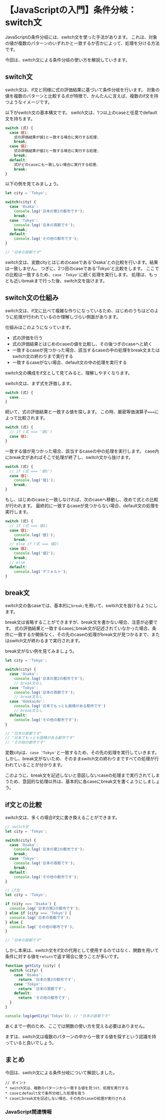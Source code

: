 # 【JavaScriptの入門】条件分岐：switch文

JavaScriptの条件分岐には、switch文を使った手法があります。
これは、対象の値が複数のパターンのいずれかと一致するか否かによって、処理を分ける方法です。

今回は、switch文による条件分岐の使い方を解説していきます。

## switch文
switch文は、if文と同様に式の評価結果に基づいて条件分岐を行います。
対象の値を複数のパターンと比較する点が特徴で、かんたんに言えば、複数のif文を持つようなイメージです。

以下がswitch文の基本構文です。
switch文は、1つ以上のcaseと任意でdefault文を持ちます。
```javascript
switch (式) {
  case 値1:
    式の評価結果が値1と一致する場合に実行する処理;
    break;
  case 値2:
    式の評価結果が値2と一致する場合に実行する処理;
    break;
  default:
    式がどのcaseにも一致しない場合に実行する処理;
    break;
}
```

以下の例を見てみましょう。
```javascript
let city = 'Tokyo';

switch(city) {
  case 'Osaka':
    console.log('日本の第2の都市です');
    break;
  case 'Tokyo':
    console.log('日本の首都です');
    break;
  default:
    console.log('その他の都市です');
}

// "日本の首都です"
```
switch文は、変数cityとはじめのcaseである'Osaka'との比較を行います。結果は一致しません。
つぎに、2つ目のcaseである'Tokyo'と比較をします。
ここでの比較は一致するため、```case 'Tokyo'```に続く処理を実行します。
処理は、もっとも近いbreakまで行った後、switch文を抜けます。

## switch文の仕組み
switch文は、if文に比べて複雑な作りになっているため、はじめのうちはどのように処理が行われているのか理解しづらい側面があります。

仕組みはこのようになっています。
* 式の評価を行う
* 式の評価結果とはじめのcaseの値を比較し、その後つぎのcaseへと続く
* 一致するcaseが見つかった場合、該当するcaseの中の処理をbreak文またはswitch文の終わりまで実行する
* 一致するcaseがない場合、default文の中の処理を実行する

switch文の構成をif文として見てみると、理解しやすくなります。

switch文は、まず式を評価します。
```javascript
switch (式) {
  case...
}
```

続いて、式の評価結果と一致する値を探します。
この時、厳密等価演算子```===```によって比較されます。
```javascript
switch (式) {
  // if (式 === '値1')
  case 値1:
}
```

一致する値が見つかった場合、該当するcaseの中の処理を実行します。
case内にbreak文があればそこで処理が終了し、switch文から抜けます。
```javascript
switch (式) {
  // if (式 === '値1')
  case 値1:
    console.log('値1');
    break;
}
```

もし、はじめのcaseと一致しなければ、次のcaseへ移動し、改めて式との比較が行われます。
最終的に一致するcaseが見つからない場合、default文の処理を実行します。

```javascript
switch (式) {
  // if (式 === 値1)
  case 値1:
    console.log('値1');
    break;
  // else if (式 === 値2)
  case 値2:
    console.log('値2');
    break;
  // else
  default:
    console.log('デフォルト');
}
```

## break文
switch文の各caseでは、基本的に```break;```を用いて、switch文を抜けるようにします。

break文は省略することができますが、break文を書かない場合、注意が必要です。
式の評価結果と一致するcaseにbreak文が記述されていなかった場合、条件に一致するか関係なく、その先のcaseの処理がbreak文が見つかるまで、またはswitch文が終わるまで実行されます。

break文がない例を見てみましょう。
```javascript
let city = 'Tokyo';

switch(city) {
  case 'Osaka':
    console.log('日本の第2の都市です');
    // break文なし
  case 'Tokyo':
    console.log('日本の首都です');
    // break文なし
  case 'Hokkaido':
    console.log('日本でもっとも面積がある都市です')
    // break文なし
  default:
    console.log('その他の都市です');
}

// "日本の首都です"
// "日本でもっとも面積がある都市です"
// "その他の都市です"
```

変数cityは、```case 'Tokyo'```と一致するため、その先の処理を実行していきます。
しかし、break文がないため、そのままswitch文の終わりまですべての処理が行われていることが分かります。

このように、break文を記述しないと意図しないcaseの処理まで実行されてしまうため、意図的な処理以外は、基本的に各caseにbreak文を書くようにしましょう。

## if文との比較
switch文は、多くの場合if文に書き換えることができます。

```javascript
// switch文
let city = 'Tokyo';

switch(city) {
  case 'Osaka':
    console.log('日本の第2の都市です');
    break;
  case 'Tokyo':
    console.log('日本の首都です');
    break;
  default:
    console.log('その他の都市です');
}
```

```javascript
// if文
let city = 'Tokyo';

if (city === 'Osaka') {
  console.log('日本の第2の都市です');
} else if (city === 'Tokyo') {
  console.log('日本の首都です');
} else {
  console.log('その他の都市です');
}

// "日本の首都です"
```

しかし本来は、switch文をif文の代用として使用するのではなく、関数を用いて条件に対する値を```return```で返す場合に使うことが多いです。
```javascript
function getCity (city) {
  switch (city) {
    case 'Osaka':
      return '日本の第2の都市です';
    case 'Tokyo':
      return '日本の首都です';
    default:
      return 'その他の都市です';
  }
}

console.log(getCity('Tokyo')); // "日本の首都です"
```

あくまで一例のため、ここでは関数の使い方を覚える必要はありません。

まずは、switch文は複数のパターンの中から一致する値を探すという認識を持っていると良いでしょう。

## まとめ
今回は、switch文による条件分岐について解説しました。

```plain
// ポイント
* switch文は、複数のパターンから一致する値を見つけ、処理を実行する
* caseとdefault文で条件分岐した処理を扱う
* caseにbreak文を記述しない場合、その先のcaseの処理が実行される
```

### JavaScript関連情報
<a clink src="https://tcd-theme.com/2021/04/javascript-switch.html"></a>
<a clink src="https://tcd-theme.com/2022/03/javascript-condition-if.html"></a>